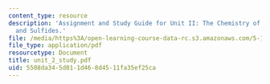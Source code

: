 ```yaml
---
content_type: resource
description: 'Assignment and Study Guide for Unit II: The Chemistry of Ethers, Epoxides,
  and Sulfides.'
file: /media/https%3A/open-learning-course-data-rc.s3.amazonaws.com/5-13-organic-chemistry-ii-fall-2006/5508da345d011d468d4511fa35ef25ca_unit_2_study.pdf
file_type: application/pdf
resourcetype: Document
title: unit_2_study.pdf
uid: 5508da34-5d01-1d46-8d45-11fa35ef25ca
---
```


